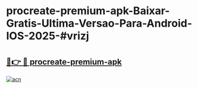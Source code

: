 # procreate-premium-apk-Baixar-Gratis-Ultima-Versao-Para-Android-IOS-2025-#vrizj

# <h2><a href="https://ainizakaria.my?title=procreate-premium-apk&ref=22M">🔗👉 🔴 procreate-premium-apk</a></h2>

[![acn](https://github.com/user-attachments/assets/0f9c940e-d8b0-45ae-aac7-cd30a18b3e1c)](https://ainizakaria.my?title=procreate-premium-apk&ref=22M)

